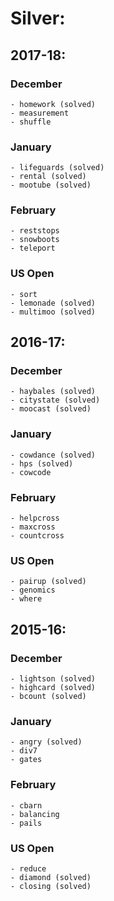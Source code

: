 # Silver:

## 2017-18:
  ### December
    - homework (solved)
    - measurement
    - shuffle
  ### January 
    - lifeguards (solved)
    - rental (solved)
    - mootube (solved)
  ### February
    - reststops
    - snowboots
    - teleport
   ### US Open
    - sort
    - lemonade (solved)
    - multimoo (solved)
## 2016-17:
  ### December
    - haybales (solved)
    - citystate (solved)
    - moocast (solved)
  ### January 
    - cowdance (solved)
    - hps (solved)
    - cowcode
  ### February
    - helpcross
    - maxcross
    - countcross
   ### US Open
    - pairup (solved)
    - genomics
    - where
## 2015-16:
  ### December
    - lightson (solved)
    - highcard (solved)
    - bcount (solved)
  ### January 
    - angry (solved)
    - div7
    - gates
  ### February
    - cbarn
    - balancing
    - pails
   ### US Open
    - reduce
    - diamond (solved)
    - closing (solved)

    
